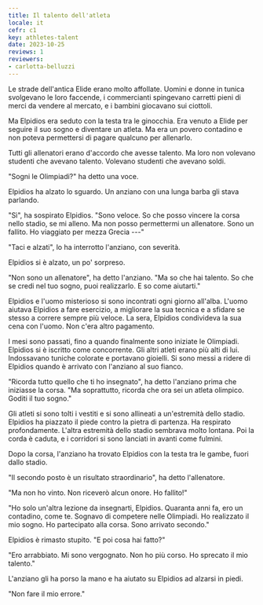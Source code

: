 ```yaml
---
title: Il talento dell'atleta
locale: it
cefr: c1
key: athletes-talent
date: 2023-10-25
reviews: 1
reviewers:
- carlotta-belluzzi
---
```


Le strade dell'antica Elide erano molto affollate. Uomini e donne in tunica svolgevano le loro faccende, i commercianti spingevano carretti pieni di merci da vendere al mercato, e i bambini giocavano sui ciottoli.

Ma Elpidios era seduto con la testa tra le ginocchia. Era venuto a Elide per seguire il suo sogno e diventare un atleta. Ma era un povero contadino e non poteva permettersi di pagare qualcuno per allenarlo.

Tutti gli allenatori erano d'accordo che avesse talento. Ma loro non volevano studenti che avevano talento. Volevano studenti che avevano soldi.

"Sogni le Olimpiadi?" ha detto una voce.

Elpidios ha alzato lo sguardo. Un anziano con una lunga barba gli stava parlando.

"Sì", ha sospirato Elpidios. "Sono veloce. So che posso vincere la corsa nello stadio, se mi alleno. Ma non posso permettermi un allenatore. Sono un fallito. Ho viaggiato per mezza Grecia ---"

"Taci e alzati", lo ha interrotto l'anziano, con severità.

Elpidios si è alzato, un po' sorpreso.

"Non sono un allenatore", ha detto l'anziano. "Ma so che hai talento. So che se credi nel tuo sogno, puoi realizzarlo. E so come aiutarti."

Elpidios e l'uomo misterioso si sono incontrati ogni giorno all'alba. L'uomo aiutava Elpidios a fare esercizio, a migliorare la sua tecnica e a sfidare se stesso a correre sempre più veloce. La sera, Elpidios condivideva la sua cena con l'uomo. Non c'era altro pagamento.

I mesi sono passati, fino a quando finalmente sono iniziate le Olimpiadi. Elpidios si è iscritto come concorrente. Gli altri atleti erano più alti di lui. Indossavano tuniche colorate e portavano gioielli. Si sono messi a ridere di Elpidios quando è arrivato con l'anziano al suo fianco.

"Ricorda tutto quello che ti ho insegnato", ha detto l'anziano prima che iniziasse la corsa. "Ma soprattutto, ricorda che ora sei un atleta olimpico. Goditi il tuo sogno."

Gli atleti si sono tolti i vestiti e si sono allineati a un'estremità dello stadio. Elpidios ha piazzato il piede contro la pietra di partenza. Ha respirato profondamente. L'altra estremità dello stadio sembrava molto lontana. Poi la corda è caduta, e i corridori si sono lanciati in avanti come fulmini.

Dopo la corsa, l'anziano ha trovato Elpidios con la testa tra le gambe, fuori dallo stadio.

"Il secondo posto è un risultato straordinario", ha detto l'allenatore.

"Ma non ho vinto. Non riceverò alcun onore. Ho fallito!"

"Ho solo un'altra lezione da insegnarti, Elpidios. Quaranta anni fa, ero un contadino, come te. Sognavo di competere nelle Olimpiadi. Ho realizzato il mio sogno. Ho partecipato alla corsa. Sono arrivato secondo."

Elpidios è rimasto stupito. "E poi cosa hai fatto?"

"Ero arrabbiato. Mi sono vergognato. Non ho più corso. Ho sprecato il mio talento."

L'anziano gli ha porso la mano e ha aiutato su Elpidios ad alzarsi in piedi.

"Non fare il mio errore."